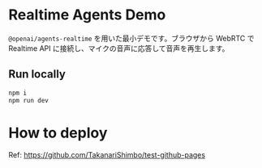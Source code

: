 # Realtime Agents Demo

`@openai/agents-realtime` を用いた最小デモです。ブラウザから WebRTC で Realtime API に接続し、マイクの音声に応答して音声を再生します。

## Run locally

```bash
npm i
npm run dev
```

# How to deploy

Ref: https://github.com/TakanariShimbo/test-github-pages
